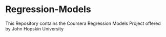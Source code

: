 # Regression-Models
This Repository contains the Coursera Regression Models Project offered by John Hopskin University

